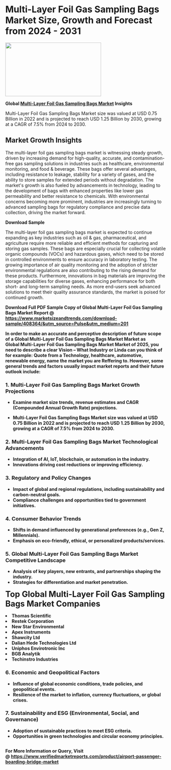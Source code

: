 <H1>Multi-Layer Foil Gas Sampling Bags Market Size, Growth and Forecast from 2024 - 2031</H1><img class="aligncenter size-medium wp-image-584254" src="https://thirdeyenews.in/wp-content/uploads/2024/09/Global-Market-Research-300x168.jpeg" alt="" width="300" height="168" /><p><strong>Global&nbsp;<a href="https://www.marketsizeandtrends.com/download-sample/408364/&amp;utm_source=Pulse&amp;utm_medium=201">Multi-Layer Foil Gas Sampling Bags Market</a> Insights</strong></p><p>Multi-Layer Foil Gas Sampling Bags Market size was valued at USD 0.75 Billion in 2022 and is projected to reach USD 1.25 Billion by 2030, growing at a CAGR of 7.5% from 2024 to 2030.</p><p><h2>Market Growth Insights</h2> <p>The multi-layer foil gas sampling bags market is witnessing steady growth, driven by increasing demand for high-quality, accurate, and contamination-free gas sampling solutions in industries such as healthcare, environmental monitoring, and food & beverage. These bags offer several advantages, including resistance to leakage, stability for a variety of gases, and the ability to store samples for extended periods without degradation. The market's growth is also fueled by advancements in technology, leading to the development of bags with enhanced properties like lower gas permeability and better resistance to chemicals. With environmental concerns becoming more prominent, industries are increasingly turning to advanced sampling bags for regulatory compliance and precise data collection, driving the market forward.</p> <p><strong>Download Sample</strong></p> <p>The multi-layer foil gas sampling bags market is expected to continue expanding as key industries such as oil & gas, pharmaceutical, and agriculture require more reliable and efficient methods for capturing and storing gas samples. These bags are especially crucial for collecting volatile organic compounds (VOCs) and hazardous gases, which need to be stored in controlled environments to ensure accuracy in laboratory testing. The growing importance of air quality monitoring and the adoption of stricter environmental regulations are also contributing to the rising demand for these products. Furthermore, innovations in bag materials are improving the storage capabilities for diverse gases, enhancing performance for both short- and long-term sampling needs. As more end-users seek advanced solutions to meet their quality assurance standards, the market is poised for continued growth. <p><strong></p><p><span class=""><strong>Download Full PDF Sample Copy of Global Multi-Layer Foil Gas Sampling Bags Market Report</strong> @ <a href="https://www.marketsizeandtrends.com/download-sample/408364/&amp;utm_source=Pulse&amp;utm_medium=201" target="_blank">https://www.marketsizeandtrends.com/download-sample/408364/&amp;utm_source=Pulse&amp;utm_medium=201</a></span></p><p>In order to make an accurate and perceptive description of future scope of a Global&nbsp;Multi-Layer Foil Gas Sampling Bags Market Market as Global&nbsp;Multi-Layer Foil Gas Sampling Bags Market Market of 2025, you need to describe a clear Vision &ndash; What Industry or Linda can you think of for example: Quote from a Technology, healthcare, automotive, renewable energy, name the market you are Reffering to. However, some general trends and factors usually impact market reports and their future outlook include:</p><h3>1.&nbsp;<strong>Multi-Layer Foil Gas Sampling Bags Market Growth Projections</strong></h3><ul><li>Examine market size trends, revenue estimates and CAGR (Compounded Annual Growth Rate) projections.</li><li><p>Multi-Layer Foil Gas Sampling Bags Market size was valued at USD 0.75 Billion in 2022 and is projected to reach USD 1.25 Billion by 2030, growing at a CAGR of 7.5% from 2024 to 2030.</p></li></ul><h3>2.&nbsp;<strong>Multi-Layer Foil Gas Sampling Bags Market Technological Advancements</strong></h3><ul><li>Integration of AI, IoT, blockchain, or automation in the industry.</li><li>Innovations driving cost reductions or improving efficiency.</li></ul><h3>3.&nbsp;<strong>Regulatory and Policy Changes</strong></h3><ul><li>Impact of global and regional regulations, including sustainability and carbon-neutral goals.</li><li>Compliance challenges and opportunities tied to government initiatives.</li></ul><h3>4.&nbsp;<strong>Consumer Behavior Trends</strong></h3><ul><li>Shifts in demand influenced by generational preferences (e.g., Gen Z, Millennials).</li><li>Emphasis on eco-friendly, ethical, or personalized products/services.</li></ul><h3>5.&nbsp;<strong>Global Multi-Layer Foil Gas Sampling Bags Market Competitive Landscape</strong></h3><ul><li>Analysis of key players, new entrants, and partnerships shaping the industry.</li><li>Strategies for differentiation and market penetration.</li></ul><p data-pm-slice="1 1 []"><span style="color: inherit; font-family: inherit; font-size: 25px;">Top Global Multi-Layer Foil Gas Sampling Bags Market Companies</span></p><div class="" data-test-id=""><p><li>Thomas Scientific</li><li> Restek Corporation</li><li> New Star Environmental</li><li> Apex Instruments</li><li> Shawcity Ltd</li><li> Dalian Hede Technologies Ltd</li><li> Uniphos Envirotronic Inc</li><li> BGB Analytik</li><li> Techinstro Industries</li></p></div><h3>6.&nbsp;<strong>Economic and Geopolitical Factors</strong></h3><ul><li>Influence of global economic conditions, trade policies, and geopolitical events.</li><li>Resilience of the market to inflation, currency fluctuations, or global crises.</li></ul><h3>7.&nbsp;<strong>Sustainability and ESG (Environmental, Social, and Governance)</strong></h3><ul><li>Adoption of sustainable practices to meet ESG criteria.</li><li>Opportunities in green technologies and circular economy principles.</li></ul><h2><strong style="font-size: 14px;">For More Information or Query, Visit @&nbsp;</strong><a style="background-color: #ffffff; font-size: 14px;" href="https://www.marketsizeandtrends.com/report/multi-layer-foil-gas-sampling-bags-market/" target="_blank">https://www.verifiedmarketreports.com/product/airport-passenger-boarding-bridge-market</a></h2>
